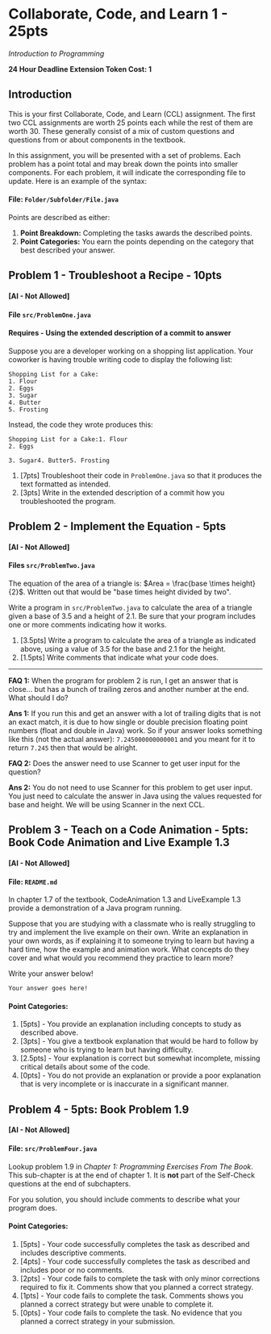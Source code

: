 # Collaborate, Code, and Learn 1 - 25pts
*Introduction to Programming*

**24 Hour Deadline Extension Token Cost: 1**

## Introduction
This is your first Collaborate, Code, and Learn (CCL) assignment. The first two CCL assignments are worth 25 points each
while the rest of them are worth 30. These generally consist of a mix of custom questions and questions from or about
components in the textbook.

In this assignment, you will be presented with a set of problems. Each problem has a point total and may break down the
points into smaller components. For each problem, it will indicate the corresponding file to update. Here is an example
of the syntax:
#### File: `Folder/Subfolder/File.java`

Points are described as either:
1. **Point Breakdown:** Completing the tasks awards the described points.
2. **Point Categories:** You earn the points depending on the category that best described your answer.

## Problem 1 -  Troubleshoot a Recipe - 10pts
#### [AI - Not Allowed]
#### File `src/ProblemOne.java`
#### Requires - Using the extended description of a commit to answer

Suppose you are a developer working on a shopping list application. Your coworker is having trouble writing code to display the
following list:
```
Shopping List for a Cake:
1. Flour
2. Eggs
3. Sugar
4. Butter
5. Frosting
```

Instead, the code they wrote produces this:
```
Shopping List for a Cake:1. Flour
2. Eggs

3. Sugar4. Butter5. Frosting
```

1. [7pts] Troubleshoot their code in `ProblemOne.java` so that it produces the text formatted as intended.
2. [3pts] Write in the extended description of a commit how you troubleshooted the program.

## Problem 2 - Implement the Equation - 5pts
#### [AI - Not Allowed]
#### Files `src/ProblemTwo.java`

The equation of the area of a triangle is: $Area = \frac{base \times height}{2}$. Written out that would be "base times height divided by two".

Write a program in `src/ProblemTwo.java` to calculate the area of a triangle given a base of 3.5 and a height of 2.1. Be
sure that your program includes one or more comments indicating how it works.

1. [3.5pts] Write a program to calculate the area of a triangle as indicated above, using a value of 3.5 for the base and 2.1 for the height.
2. [1.5pts] Write comments that indicate what your code does.

---

**FAQ 1:** When the program for problem 2 is run, I get an answer that is close... but has a bunch of trailing zeros and another number at the end. What should I do?

**Ans 1:** If you run this and get an answer with a lot of trailing digits that is not an exact match, it is due to how single or double precision floating point numbers (float and double in Java) work. So if your answer looks something like this (not the actual answer): `7.245000000000001` and you meant for it to return `7.245` then that would be alright.

**FAQ 2:** Does the answer need to use Scanner to get user input for the question? 

**Ans 2:** You do not need to use Scanner for this problem to get user input. You just need to calculate the answer in Java using the values requested for base and height. We will be using Scanner in the next CCL.


## Problem 3 - Teach on a Code Animation - 5pts: Book Code Animation and Live Example 1.3
#### [AI - Not Allowed]
#### File: `README.md`

In chapter 1.7 of the textbook, CodeAnimation 1.3 and LiveExample 1.3 provide a demonstration of a Java program running.

Suppose that you are studying with a classmate who is really struggling to try and implement the live example on their own.
Write an explanation in your own words, as if explaining it to someone trying to learn but having a hard time, how the example
and animation work. What concepts do they cover and what would you recommend they practice to learn more?

Write your answer below!
```
Your answer goes here!

```
#### Point Categories:
1. [5pts] - You provide an explanation including concepts to study as described above.
2. [3pts]  - You give a textbook explanation that would be hard to follow by someone who is trying to learn but having difficulty.
3. [2.5pts] - Your explanation is correct but somewhat incomplete, missing critical details about some of the code.
4. [0pts]  - You do not provide an explanation or provide a poor explanation that is very incomplete or is inaccurate in a significant manner.


## Problem 4 - 5pts: Book Problem 1.9
#### [AI - Not Allowed]
#### File: `src/ProblemFour.java`
Lookup problem 1.9 in *Chapter 1: Programming Exercises From The Book*. This sub-chapter is at the end of chapter 1. It
is **not** part of the Self-Check questions at the end of subchapters.

For you solution, you should include comments to describe what your program does.

#### Point Categories:
1. [5pts] - Your code successfully completes the task as described and includes descriptive comments.
2. [4pts]  - Your code successfully completes the task as described and includes poor or no comments.
3. [2pts]  - Your code fails to complete the task with only minor corrections required to fix it. Comments show that you planned a correct strategy.
4. [1pts]  - Your code fails to complete the task. Comments shows you planned a correct strategy but were unable to complete it.
5. [0pts]  - Your code fails to complete the task. No evidence that you planned a correct strategy in your submission.
